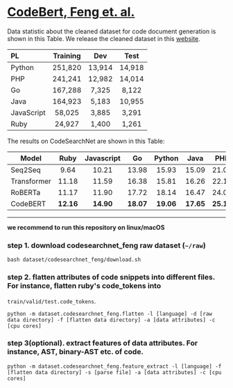 # [CodeBert, Feng et. al.](https://arxiv.org/pdf/2002.08155.pdf)

Data statistic about the cleaned dataset for code document generation is shown in this Table. We release the cleaned dataset in this [website](https://drive.google.com/open?id=1rd2Tc6oUWBo7JouwexW3ksQ0PaOhUr6h).

| PL         | Training |  Dev   |  Test  |
| :--------- | :------: | :----: | :----: |
| Python     | 251,820  | 13,914 | 14,918 |
| PHP        | 241,241  | 12,982 | 14,014 |
| Go         | 167,288  | 7,325  | 8,122  |
| Java       | 164,923  | 5,183  | 10,955 |
| JavaScript |  58,025  | 3,885  | 3,291  |
| Ruby       |  24,927  | 1,400  | 1,261  |

The results on CodeSearchNet are shown in this Table:

| Model       |   Ruby    | Javascript |    Go     |  Python   |   Java    |    PHP    |  Overall  |
| ----------- | :-------: | :--------: | :-------: | :-------: | :-------: | :-------: | :-------: |
| Seq2Seq     |   9.64    |   10.21    |   13.98   |   15.93   |   15.09   |   21.08   |   14.32   |
| Transformer |   11.18   |   11.59    |   16.38   |   15.81   |   16.26   |   22.12   |   15.56   |
| RoBERTa     |   11.17   |   11.90    |   17.72   |   18.14   |   16.47   |   24.02   |   16.57   |
| CodeBERT    | **12.16** | **14.90**  | **18.07** | **19.06** | **17.65** | **25.16** | **17.83** |



----------------------------------------------------------------------------------------------------

**we recommend to run this repository on linux/macOS**

### step 1. download codesearchnet_feng raw dataset (```~/raw```)
```
bash dataset/codesearchnet_feng/download.sh
```

### step 2. flatten attributes of code snippets into different files. For instance, flatten ruby's code_tokens into 
```train/valid/test.code_tokens```.
```
python -m dataset.codesearchnet_feng.flatten -l [language] -d [raw data directory] -f [flatten data directory] -a [data attributes] -c [cpu cores]
```

### step 3(optional). extract features of data attributes. For instance, AST, binary-AST etc. of code.
```
python -m dataset.codesearchnet_feng.feature_extract -l [language] -f [flatten data directory] -s [parse file] -a [data attributes] -c [cpu cores]
```
 
